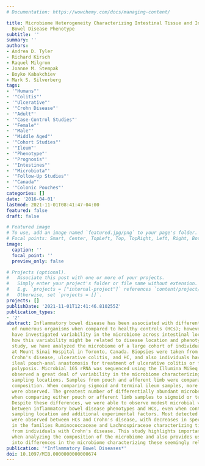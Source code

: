 ```yaml
---
# Documentation: https://wowchemy.com/docs/managing-content/

title: Microbiome Heterogeneity Characterizing Intestinal Tissue and Inflammatory
  Bowel Disease Phenotype
subtitle: ''
summary: ''
authors:
- Andrea D. Tyler
- Richard Kirsch
- Raquel Milgrom
- Joanne M. Stempak
- Boyko Kabakchiev
- Mark S. Silverberg
tags:
- '"Humans"'
- '"Colitis"'
- '"Ulcerative"'
- '"Crohn Disease"'
- '"Adult"'
- '"Case-Control Studies"'
- '"Female"'
- '"Male"'
- '"Middle Aged"'
- '"Cohort Studies"'
- '"Ileum"'
- '"Phenotype"'
- '"Prognosis"'
- '"Intestines"'
- '"Microbiota"'
- '"Follow-Up Studies"'
- '"Canada"'
- '"Colonic Pouches"'
categories: []
date: '2016-04-01'
lastmod: 2021-11-01T08:41:47-04:00
featured: false
draft: false

# Featured image
# To use, add an image named `featured.jpg/png` to your page's folder.
# Focal points: Smart, Center, TopLeft, Top, TopRight, Left, Right, BottomLeft, Bottom, BottomRight.
image:
  caption: ''
  focal_point: ''
  preview_only: false

# Projects (optional).
#   Associate this post with one or more of your projects.
#   Simply enter your project's folder or file name without extension.
#   E.g. `projects = ["internal-project"]` references `content/project/deep-learning/index.md`.
#   Otherwise, set `projects = []`.
projects: []
publishDate: '2021-11-01T12:41:46.810255Z'
publication_types:
- '2'
abstract: Inflammatory bowel disease has been associated with differential abundance
  of numerous organisms when compared to healthy controls (HCs); however, few studies
  have investigated variability in the microbiome across intestinal locations and
  how this variability might be related to disease location and phenotype. In this
  study, we have analyzed the microbiome of a large cohort of individuals recruited
  at Mount Sinai Hospital in Toronto, Canada. Biopsies were taken from subjects with
  Crohn's disease, ulcerative colitis, and HC, and also individuals having undergone
  ileal pouch-anal anastomosis for treatment of ulcerative colitis or familial adenomatous
  polyposis. Microbial 16S rRNA was sequenced using the Illumina MiSeq platform. We
  observed a great deal of variability in the microbiome characterizing different
  sampling locations. Samples from pouch and afferent limb were comparable in microbial
  composition. When comparing sigmoid and terminal ileum samples, more differences
  were observed. The greatest number of differentially abundant microbes was observed
  when comparing either pouch or afferent limb samples to sigmoid or terminal ileum.
  Despite these differences, we were able to observe modest microbial variability
  between inflammatory bowel disease phenotypes and HCs, even when controlling for
  sampling location and additional experimental factors. Most detected associations
  were observed between HCs and Crohn's disease, with decreases in specific genera
  in the families Ruminococcaceae and Lachnospiraceae characterizing tissue samples
  from individuals with Crohn's disease. This study highlights important considerations
  when analyzing the composition of the microbiome and also provides useful insight
  into differences in the microbiome characterizing these seemingly related phenotypes.
publication: '*Inflammatory Bowel Diseases*'
doi: 10.1097/MIB.0000000000000674
---
```

